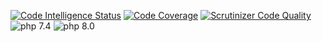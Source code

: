 [![Code Intelligence Status](https://scrutinizer-ci.com/g/Enjoyzz/forms/badges/code-intelligence.svg?b=3.x)](https://scrutinizer-ci.com/code-intelligence)
[![Code Coverage](https://scrutinizer-ci.com/g/Enjoyzz/forms/badges/coverage.png?b=3.x)](https://scrutinizer-ci.com/g/Enjoyzz/forms/?branch=3.x)
[![Scrutinizer Code Quality](https://scrutinizer-ci.com/g/Enjoyzz/forms/badges/quality-score.png?b=3.x)](https://scrutinizer-ci.com/g/Enjoyzz/forms/?branch=3.x)
![php 7.4](https://github.com/Enjoyzz/forms/workflows/php%207.4/badge.svg)
![php 8.0](https://github.com/Enjoyzz/forms/workflows/php%208.0/badge.svg)